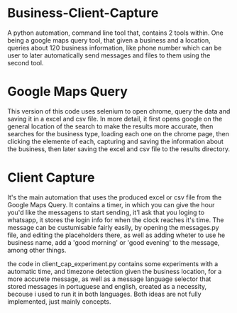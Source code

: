 # Business-Client-Capture
A python automation, command line tool that, contains 2 tools within. One being a google maps query tool, that given a business and a location, queries about 120 business information, like phone number which can be user to later automatically send messages and files to them using the second tool.

# Google Maps Query
This version of this code uses selenium to open chrome, query the data and saving it in a excel and csv file. In more detail, it first opens google on the general location of the search to make the results more accurate, then searches for the business type, loading each one on the chrome page, then clicking the elemente of each, capturing and saving the information about the business, then later saving the excel and csv file to the results directory.

# Client Capture
It's the main automation that uses the produced excel or csv file from the Google Maps Query. It contains a timer, in which you can give the hour you'd like the messagens to start sending, it'l ask that you loging to whatsapp, it stores the login info for when the clock reaches it's time. The message can be custumisable fairly easily, by opening the messages.py file, and editing the placeholders there, as well as adding wheter to use he business name, add a 'good morning' or 'good evening' to the message, among other things.

the code in client_cap_experiment.py contains some experiments with a automatic time, and timezone detection given the business location, for a more accurete message, as well as a message language selector that stored messages in portuguese and english, created as a necessity, becouse i used to run it in both languages. Both ideas are not fully implemented, just mainly concepts.
